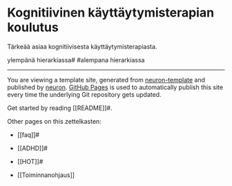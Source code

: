 # Kognitiivinen käyttäytymisterapian koulutus

Tärkeää asiaa kognitiivisesta käyttäytymisterapiasta.

ylempänä hierarkiassa#
#alempana hierarkiassa


---

You are viewing a template site, generated from [neuron-template](https://github.com/srid/neuron-template) and published by [neuron](https://neuron.zettel.page/). [GitHub Pages](https://pages.github.com/) is used to automatically publish this site every time the underlying Git repository gets updated.

Get started by reading [[README]]#.

Other pages on this zettelkasten:

- [[faq]]#
 
- [[ADHD]]#
- [[HOT]]#
- [[Toiminnanohjaus]]
